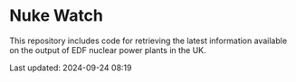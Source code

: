 # Nuke Watch

This repository includes code for retrieving the latest information available on the output of EDF nuclear power plants in the UK.

Last updated: 2024-09-24 08:19